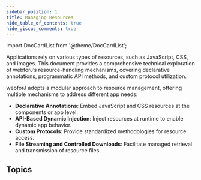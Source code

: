 ```yaml
---
sidebar_position: 1
title: Managing Resources
hide_table_of_contents: true
hide_giscus_comments: true
---
```


<Head>
  <style>{`
  .container {
    max-width: 65em !important;
  }
  `}</style>
</Head>

<!-- vale off -->
import DocCardList from '@theme/DocCardList';

<!-- vale on -->

Applications rely on various types of resources, such as JavaScript, CSS, and images. This document provides a comprehensive technical exploration of webforJ’s resource-handling mechanisms, covering declarative annotations, programmatic API methods, and custom protocol utilization.  

webforJ adopts a modular approach to resource management, offering multiple mechanisms to address different app needs:  

- **Declarative Annotations**: Embed JavaScript and CSS resources at the components or app level.  
- **API-Based Dynamic Injection**: Inject resources at runtime to enable dynamic app behavior.  
- **Custom Protocols**: Provide standardized methodologies for resource access.  
- **File Streaming and Controlled Downloads**: Facilitate managed retrieval and transmission of resource files.  

## Topics

<DocCardList className="topics-section" />